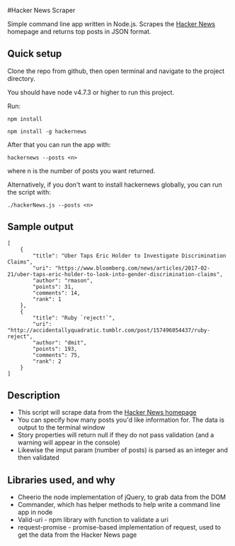 #Hacker News Scraper

Simple command line app written in Node.js. Scrapes the [Hacker News](https://news.ycombinator.com/) homepage and returns top posts in JSON format.

## Quick setup

Clone the repo from github, then open terminal and navigate to the project directory.

You should have node v4.7.3 or higher to run this project.

Run:

`npm install`

`npm install -g hackernews`

After that you can run the app with:

`hackernews --posts <n>`

where n is the number of posts you want returned.

Alternatively, if you don't want to install hackernews globally, you can run the script with:

`./hackerNews.js --posts <n>`

## Sample output
```
[
    {
        "title": "Uber Taps Eric Holder to Investigate Discrimination Claims",
        "uri": "https://www.bloomberg.com/news/articles/2017-02-21/uber-taps-eric-holder-to-look-into-gender-discrimination-claims",
        "author": "rmason",
        "points": 31,
        "comments": 14,
        "rank": 1
    },
    {
        "title": "Ruby `reject!`",
        "uri": "http://accidentallyquadratic.tumblr.com/post/157496054437/ruby-reject",
        "author": "dmit",
        "points": 193,
        "comments": 75,
        "rank": 2
    }
]
```

## Description

- This script will scrape data from the [Hacker News homepage](https://news.ycombinator.com/)
- You can specify how many posts you'd like information for. The data is output to the terminal window
- Story properties will return null if they do not pass validation (and a warning will appear in the console)
- Likewise the imput param (number of posts) is parsed as an integer and then validated

## Libraries used, and why
- Cheerio the node implementation of jQuery, to grab data from the DOM
- Commander, which has helper methods to help write a command line app in node
- Valid-uri - npm library with function to validate a uri
- request-promise - promise-based implementation of request, used to get the data from the Hacker News page
